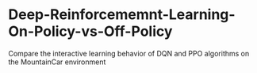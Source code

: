 # Deep-Reinforcememnt-Learning-On-Policy-vs-Off-Policy
Compare the interactive learning behavior of DQN and PPO algorithms on the MountainCar environment
